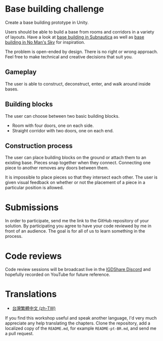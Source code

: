 # Base building challenge
Create a base building prototype in Unity.

Users should be able to build a base from rooms and corridors in a variety of layouts. Have a look at [base building in Subnautica](https://www.youtube.com/watch?v=Q-oa3bzir9A) as well as [base building in No Man's Sky](https://www.youtube.com/watch?v=hpsSJrh5WzY&t=165) for inspiration.

The problem is open-ended by design. There is no right or wrong approach. Feel free to make technical and creative decisions that suit you.

## Gameplay
The user is able to construct, deconstruct, enter, and walk around inside bases.

## Building blocks
The user can choose between two basic building blocks.
- Room with four doors, one on each side.
- Straight corridor with two doors, one on each end.

## Construction process
The user can place building blocks on the ground or attach them to an existing base. Pieces snap together when they connect. Connecting one piece to another removes any doors between them.

It is impossible to place pieces so that they intersect each other. The user is given visual feedback on whether or not the placement of a piece in a particular position is allowed.

# Submissions
In order to participate, send me the link to the GitHub repository of your solution. By participating you agree to have your code reviewed by me in front of an audience. The goal is for all of us to learn something in the process.

# Code reviews
Code review sessions will be broadcast live in the [IGDShare Discord](https://discord.gg/FNkHgBN) and hopefully recorded on YouTube for future reference.

# Translations
- [台灣繁體中文 (zh-TW)](README-zh-TW.md)

If you find this workshop useful and speak another language, I'd very much appreciate any help translating the chapters. Clone the repository, add a localized copy of the `README.md`, for example `README-pt-BR.md`, and send me a pull request.
